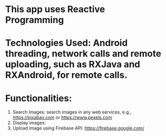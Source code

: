 # This app uses Reactive Programming

# Technologies Used: Android threading, network calls and remote uploading, such as  RXJava and RXAndroid, for remote calls.

# Functionalities: 

1. Search Images: search images in any web services, e.g.,  https://pixabay.com or https://www.pexels.com
2. Display images:
3. Upload image using Firebase API: https://firebase.google.com/

